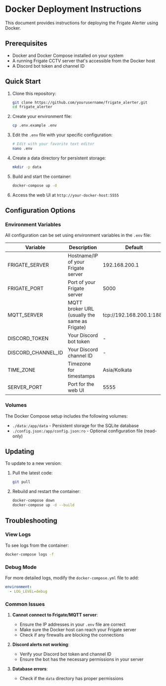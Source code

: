 # Docker Deployment Instructions

This document provides instructions for deploying the Frigate Alerter using Docker.

## Prerequisites

- Docker and Docker Compose installed on your system
- A running Frigate CCTV server that's accessible from the Docker host
- A Discord bot token and channel ID

## Quick Start

1. Clone this repository:
   ```bash
   git clone https://github.com/yourusername/frigate_alerter.git
   cd frigate_alerter
   ```

2. Create your environment file:
   ```bash
   cp .env.example .env
   ```

3. Edit the `.env` file with your specific configuration:
   ```bash
   # Edit with your favorite text editor
   nano .env
   ```

4. Create a data directory for persistent storage:
   ```bash
   mkdir -p data
   ```

5. Build and start the container:
   ```bash
   docker-compose up -d
   ```

6. Access the web UI at `http://your-docker-host:5555`

## Configuration Options

### Environment Variables

All configuration can be set using environment variables in the `.env` file:

| Variable | Description | Default |
|----------|-------------|---------|
| FRIGATE_SERVER | Hostname/IP of your Frigate server | 192.168.200.1 |
| FRIGATE_PORT | Port of your Frigate server | 5000 |
| MQTT_SERVER | MQTT broker URL (usually the same as Frigate) | tcp://192.168.200.1:1883 |
| DISCORD_TOKEN | Your Discord bot token | - |
| DISCORD_CHANNEL_ID | Your Discord channel ID | - |
| TIME_ZONE | Timezone for timestamps | Asia/Kolkata |
| SERVER_PORT | Port for the web UI | 5555 |

### Volumes

The Docker Compose setup includes the following volumes:

- `./data:/app/data` - Persistent storage for the SQLite database
- `./config.json:/app/config.json:ro` - Optional configuration file (read-only)

## Updating

To update to a new version:

1. Pull the latest code:
   ```bash
   git pull
   ```

2. Rebuild and restart the container:
   ```bash
   docker-compose down
   docker-compose up -d --build
   ```

## Troubleshooting

### View Logs

To see logs from the container:

```bash
docker-compose logs -f
```

### Debug Mode

For more detailed logs, modify the `docker-compose.yml` file to add:

```yaml
environment:
  - LOG_LEVEL=debug
```

### Common Issues

1. **Cannot connect to Frigate/MQTT server**:
   - Ensure the IP addresses in your `.env` file are correct
   - Make sure the Docker host can reach your Frigate server
   - Check if any firewalls are blocking the connections

2. **Discord alerts not working**:
   - Verify your Discord bot token and channel ID
   - Ensure the bot has the necessary permissions in your server

3. **Database errors**:
   - Check if the `data` directory has proper permissions
